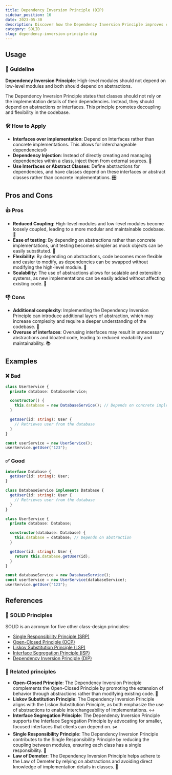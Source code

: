 ```yaml
---
title: Dependency Inversion Principle (DIP)
sidebar_position: 16
date: 2023-05-30
description: Discover how the Dependency Inversion Principle improves code maintainability and modularity by relying on abstractions and inverting control of dependencies.
category: SOLID
slug: dependency-inversion-principle-dip
---
```


## Usage

### 📝 Guideline
**Dependency Inversion Principle**: High-level modules should not depend on low-level modules and both should depend on abstractions.

The Dependency Inversion Principle states that classes should not rely on the implementation details of their dependencies. Instead, they should depend on abstractions or interfaces. This principle promotes decoupling and flexibility in the codebase.

### 🛠️ How to Apply

- **Interfaces over implementation**: Depend on Interfaces rather than concrete implementations. This allows for interchangeable dependencies⚙️
- **Dependency Injection**: Instead of directly creating and managing dependencies within a class, inject them from external sources. 🧩
- **Use Interfaces or Abstract Classes**: Define abstractions for dependencies, and have classes depend on these interfaces or abstract classes rather than concrete implementations. 🎛️

## Pros and Cons

### 👍 Pros
- **Reduced Coupling**: High-level modules and low-level modules become loosely coupled, leading to a more modular and maintainable codebase. 🧩
- **Ease of testing**: By depending on abstractions rather than concrete implementations, unit testing becomes simpler as mock objects can be easily substituted. 🧪
- **Flexibility**: By depending on abstractions, code becomes more flexible and easier to modify, as dependencies can be swapped without modifying the high-level module. 🔄
- **Scalability**: The use of abstractions allows for scalable and extensible systems, as new implementations can be easily added without affecting existing code. 🚀

### 👎 Cons
- **Additional complexity**: Implementing the Dependency Inversion Principle can introduce additional layers of abstraction, which may increase complexity and require a deeper understanding of the codebase. 🤔
- **Overuse of interfaces**: Overusing interfaces may result in unnecessary abstractions and bloated code, leading to reduced readability and maintainability. 📚


## Examples

### ❌ Bad

```typescript
class UserService {
  private database: DatabaseService;

  constructor() {
    this.database = new DatabaseService(); // Depends on concrete implementation
  }

  getUser(id: string): User {
    // Retrieves user from the database
  }
}

const userService = new UserService();
userService.getUser("123");
```

### ✅ Good

```typescript
interface Database {
  getUser(id: string): User;
}

class DatabaseService implements Database {
  getUser(id: string): User {
    // Retrieves user from the database
  }
}

class UserService {
  private database: Database;

  constructor(database: Database) {
    this.database = database; // Depends on abstraction
  }

  getUser(id: string): User {
    return this.database.getUser(id);
  }
}

const databaseService = new DatabaseService();
const userService = new UserService(databaseService);
userService.getUser("123");
```

## References

### 🧱 SOLID Principles

SOLID is an acronym for five other class-design principles:

- [Single Responsibility Principle (SRP)](code-tips/single-responsibility-principle-srp)
- [Open-Closed Principle (OCP)](code-tips/open-closed-principle-ocp)
- [Liskov Substitution Principle (LSP)](code-tips/liskov-substitution-principle-lsp)
- [Interface Segregation Principle (ISP)](code-tips/interface-segregation-principle-isp)
- [Dependency Inversion Principle (DIP)](code-tips/dependency-inversion-principle-dip)

### 🔀 Related principles

- **Open-Closed Principle**: The Dependency Inversion Principle complements the Open-Closed Principle by promoting the extension of behavior through abstractions rather than modifying existing code. 🚪
- **Liskov Substitution Principle**: The Dependency Inversion Principle aligns with the Liskov Substitution Principle, as both emphasize the use of abstractions to enable interchangeability of implementations. ↔️
- **Interface Segregation Principle**: The Dependency Inversion Principle supports the Interface Segregation Principle by advocating for smaller, focused interfaces that clients can depend on. ✂️
- **Single Responsibility Principle**: The Dependency Inversion Principle contributes to the Single Responsibility Principle by reducing the coupling between modules, ensuring each class has a single responsibility. 🎯
- **Law of Demeter**: The Dependency Inversion Principle helps adhere to the Law of Demeter by relying on abstractions and avoiding direct knowledge of implementation details in classes. 📏
